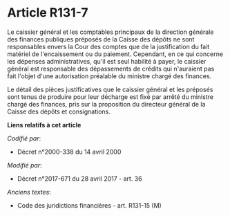 # Article R131-7

Le caissier général et les comptables principaux de la direction générale des finances publiques préposés de la Caisse des
dépôts ne sont responsables envers la Cour des comptes que de la justification du fait matériel de l'encaissement ou du
paiement. Cependant, en ce qui concerne les dépenses administratives, qu'il est seul habilité à payer, le caissier général
est responsable des dépassements de crédits qui n'auraient pas fait l'objet d'une autorisation préalable du ministre chargé
des finances.

Le détail des pièces justificatives que le caissier général et les préposés sont tenus de produire pour leur décharge est
fixé par arrêté du ministre chargé des finances, pris sur la proposition du directeur général de la Caisse des dépôts et
consignations.

**Liens relatifs à cet article**

_Codifié par_:

  - Décret n°2000-338 du 14 avril 2000

_Modifié par_:

  - Décret n°2017-671 du 28 avril 2017 - art. 36

_Anciens textes_:

  - Code des juridictions financières - art. R131-15 (M)
